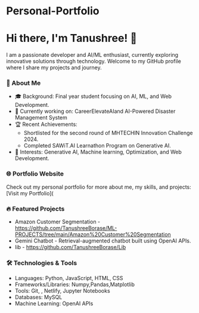 # Personal-Portfolio

# Hi there, I'm Tanushree! 👋

I am a passionate developer and AI/ML enthusiast, currently exploring innovative solutions through technology. Welcome to my GitHub profile where I share my projects and journey.

### 🚀 About Me
- 🎓 Background: Final year student focusing on AI, ML, and Web Development.
- 💼 Currently working on: CareerElevateAIand AI-Powered Disaster Management System
- 🏆 Recent Achievements: 
  - Shortlisted for the second round of MHTECHIN Innovation Challenge 2024.
  - Completed SAWiT.AI Learnathon Program on Generative AI.
- 🎯 Interests: Generative AI, Machine learning, Optimization, and Web Development.

### 🌐 Portfolio Website
Check out my personal portfolio for more about me, my skills, and projects:
[Visit my Portfolio](

### 🔥 Featured Projects
- Amazon Customer Segmentation - https://github.com/TanushreeBorase/ML-PROJECTS/tree/main/Amazon%20Customer%20Segmentation
- Gemini Chatbot - Retrieval-augmented chatbot built using OpenAI APIs.
- lib - https://github.com/TanushreeBorase/Lib

### 🛠️ Technologies & Tools
- Languages: Python, JavaScript, HTML, CSS
- Frameworks/Libraries: Numpy,Pandas,Matplotlib
- Tools: Git, , Netlify, Jupyter Notebooks
- Databases: MySQL
- Machine Learning: OpenAI APIs
